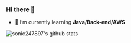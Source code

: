 ### Hi there 👋
- 🌱 I’m currently learning **Java/Back-end/AWS**

![sonic247897's github stats](https://github-readme-stats.vercel.app/api?username=sonic247897&show_icons=true&theme=tokyonight)

<!--
**sonic247897/sonic247897** is a ✨ _special_ ✨ repository because its `README.md` (this file) appears on your GitHub profile.

Here are some ideas to get you started:

- 🔭 I’m currently working on ...
- 🌱 I’m currently learning ...
- 👯 I’m looking to collaborate on ...
- 🤔 I’m looking for help with ...
- 💬 Ask me about ...
- 📫 How to reach me: ...
- 😄 Pronouns: ...
- ⚡ Fun fact: ...
-->
